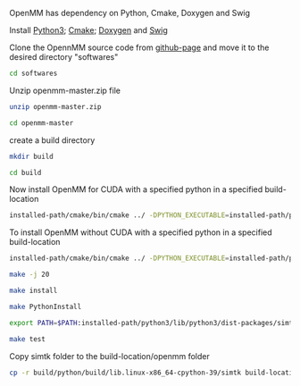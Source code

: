 OpenMM has dependency on Python, Cmake, Doxygen and Swig 

Install [Python3](https://github.com/argha-chakraborty/Installation_related/tree/main/Python3); [Cmake](https://github.com/argha-chakraborty/Installation_related/tree/main/cmake); [Doxygen](https://github.com/argha-chakraborty/Installation_related/tree/main/doxygen) and [Swig](https://github.com/argha-chakraborty/Installation_related/tree/main/swig)


Clone the OpennMM source code from [github-page](https://github.com/openmm/openmm) and move it to the desired directory "softwares"

```bash
cd softwares
```
Unzip openmm-master.zip file 

```bash
unzip openmm-master.zip
```
```bash
cd openmm-master
```
create a build directory
```bash
mkdir build
```
```bash
cd build
```
Now install OpenMM for CUDA with a specified python in a specified build-location

```bash
installed-path/cmake/bin/cmake ../ -DPYTHON_EXECUTABLE=installed-path/python3/bin/python3 -DCMAKE_INSTALL_PREFIX=build-location/openmm -DSWIG_EXECUTABLE=installed-path/swig/bin/swig -DCUDA_TOOLKIT_ROOT_DIR=/usr/local/cuda -DOPENMM_BUILD_SHARED_LIB=ON -DOPENMM_BUILD_STATIC_LIB=ON -DOPENMM_BUILD_C_AND_FORTRAN_WRAPPERS=ON -DBUILD_TESTING=ON -DOPENMM_BUILD_CUDA_LIB=ON -DOPENMM_BUILD_OPENCL_LIB=OFF -DOPENMM_BUILD_CPU_LIB=ON -DOPENMM_BUILD_AMOEBA_PLUGIN=ON -DOPENMM_BUILD_RPMD_PLUGIN=ON -DOPENMM_BUILD_DRUDE_PLUGIN=ON -DOPENMM_BUILD_PME_PLUGIN=ON
```

To install OpenMM without CUDA with a specified python in a specified build-location
```bash
installed-path/cmake/bin/cmake ../ -DPYTHON_EXECUTABLE=installed-path/python3/bin/python3 -DCMAKE_INSTALL_PREFIX=build-location/openmm -DSWIG_EXECUTABLE=installed-path/swig/bin/swig -DDOXYGEN_EXECUTABLE=installed-path/doxygen/bin/doxygen -DOPENMM_BUILD_SHARED_LIB=ON -DOPENMM_BUILD_STATIC_LIB=ON -DOPENMM_BUILD_C_AND_FORTRAN_WRAPPERS=ON -DBUILD_TESTING=ON -DOPENMM_BUILD_CUDA_LIB=OFF -DOPENMM_BUILD_OPENCL_LIB=OFF -DOPENMM_BUILD_CPU_LIB=ON -DOPENMM_BUILD_AMOEBA_PLUGIN=ON -DOPENMM_BUILD_RPMD_PLUGIN=ON -DOPENMM_BUILD_DRUDE_PLUGIN=ON -DOPENMM_BUILD_PME_PLUGIN=ON
```
```bash 
make -j 20
```
```bash
make install
```
```bash
make PythonInstall
```
```bash
export PATH=$PATH:installed-path/python3/lib/python3/dist-packages/simtk
```
```bash
make test
```
Copy simtk folder to the build-location/openmm folder

```bash
cp -r build/python/build/lib.linux-x86_64-cpython-39/simtk build-location/openmm
```
